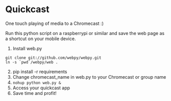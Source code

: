 # Quickcast

One touch playing of media to a Chromecast :)

Run this python script on a raspberrypi or similar and save the web page as a shortcut on your mobile device.

1. Install web.py
```
git clone git://github.com/webpy/webpy.git
ln -s `pwd`/webpy/web .
```
2. pip install -r requirements
2. Change chromecast_name in web.py to your Chromecast or group name
3. ```nohup python web.py &```
4. Access your quickcast app
5. Save time and profit!
